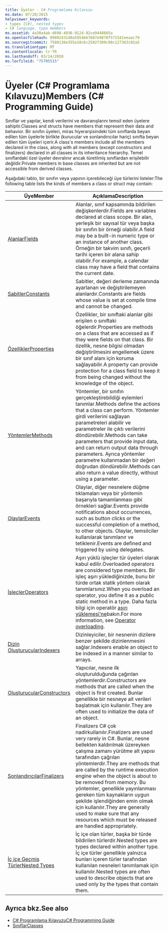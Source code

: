 ```yaml
---
title: Üyeler - C# Programlama Kılavuzu
ms.date: 07/20/2015
helpviewer_keywords:
- types [C#], nested types
- C# language, type members
ms.assetid: 4a30a4ab-d690-4936-9124-92ce9448665a
ms.openlocfilehash: 09802431d0a5954b67687e9878f572541eeaac79
ms.sourcegitcommit: 7588136e355e10cbc2582f389c90c127363c02a5
ms.translationtype: MT
ms.contentlocale: tr-TR
ms.lasthandoff: 03/14/2020
ms.locfileid: "75705515"
---
```

# <a name="members-c-programming-guide"></a><span data-ttu-id="73bb2-102">Üyeler (C# Programlama Kılavuzu)</span><span class="sxs-lookup"><span data-stu-id="73bb2-102">Members (C# Programming Guide)</span></span>

<span data-ttu-id="73bb2-103">Sınıflar ve yapılar, kendi verilerini ve davranışlarını temsil eden üyelere sahiptir.</span><span class="sxs-lookup"><span data-stu-id="73bb2-103">Classes and structs have members that represent their data and behavior.</span></span> <span data-ttu-id="73bb2-104">Bir sınıfın üyeleri, miras hiyerarşisindeki tüm sınıflarda beyan edilen tüm üyelerle birlikte (kurucular ve sonlandırıcılar hariç) sınıfta beyan edilen tüm üyeleri içerir.</span><span class="sxs-lookup"><span data-stu-id="73bb2-104">A class's members include all the members declared in the class, along with all members (except constructors and finalizers) declared in all classes in its inheritance hierarchy.</span></span> <span data-ttu-id="73bb2-105">Temel sınıflardaki özel üyeler devralınır ancak türetilmiş sınıflardan erişilebilir değildir.</span><span class="sxs-lookup"><span data-stu-id="73bb2-105">Private members in base classes are inherited but are not accessible from derived classes.</span></span>  
  
 <span data-ttu-id="73bb2-106">Aşağıdaki tablo, bir sınıfın veya yapının içerebileceği üye türlerini listeler:</span><span class="sxs-lookup"><span data-stu-id="73bb2-106">The following table lists the kinds of members a class or struct may contain:</span></span>  
  
|<span data-ttu-id="73bb2-107">Üye</span><span class="sxs-lookup"><span data-stu-id="73bb2-107">Member</span></span>|<span data-ttu-id="73bb2-108">Açıklama</span><span class="sxs-lookup"><span data-stu-id="73bb2-108">Description</span></span>|  
|------------|-----------------|  
|[<span data-ttu-id="73bb2-109">Alanlar</span><span class="sxs-lookup"><span data-stu-id="73bb2-109">Fields</span></span>](./fields.md)|<span data-ttu-id="73bb2-110">Alanlar, sınıf kapsamında bildirilen değişkenlerdir.</span><span class="sxs-lookup"><span data-stu-id="73bb2-110">Fields are variables declared at class scope.</span></span> <span data-ttu-id="73bb2-111">Bir alan, yerleşik bir sayısal tür veya başka bir sınıfın bir örneği olabilir.</span><span class="sxs-lookup"><span data-stu-id="73bb2-111">A field may be a built-in numeric type or an instance of another class.</span></span> <span data-ttu-id="73bb2-112">Örneğin bir takvim sınıfı, geçerli tarihi içeren bir alana sahip olabilir.</span><span class="sxs-lookup"><span data-stu-id="73bb2-112">For example, a calendar class may have a field that contains the current date.</span></span>|  
|[<span data-ttu-id="73bb2-113">Sabitler</span><span class="sxs-lookup"><span data-stu-id="73bb2-113">Constants</span></span>](./constants.md)|<span data-ttu-id="73bb2-114">Sabitler, değeri derleme zamanında ayarlanan ve değiştirilemeyen alanlardır.</span><span class="sxs-lookup"><span data-stu-id="73bb2-114">Constants are fields whose value is set at compile time and cannot be changed.</span></span>|  
|[<span data-ttu-id="73bb2-115">Özellikler</span><span class="sxs-lookup"><span data-stu-id="73bb2-115">Properties</span></span>](./properties.md)|<span data-ttu-id="73bb2-116">Özellikler, bir sınıftaki alanlar gibi erişilen o sınıftaki öğelerdir.</span><span class="sxs-lookup"><span data-stu-id="73bb2-116">Properties are methods on a class that are accessed as if they were fields on that class.</span></span> <span data-ttu-id="73bb2-117">Bir özellik, nesne bilgisi olmadan değiştirilmesini engellemek üzere bir sınıf alanı için koruma sağlayabilir.</span><span class="sxs-lookup"><span data-stu-id="73bb2-117">A property can provide protection for a class field to keep it from being changed without the knowledge of the object.</span></span>|  
|[<span data-ttu-id="73bb2-118">Yöntemler</span><span class="sxs-lookup"><span data-stu-id="73bb2-118">Methods</span></span>](./methods.md)|<span data-ttu-id="73bb2-119">Yöntemler, bir sınıfın gerçekleştirebildiği eylemleri tanımlar.</span><span class="sxs-lookup"><span data-stu-id="73bb2-119">Methods define the actions that a class can perform.</span></span> <span data-ttu-id="73bb2-120">Yöntemler girdi verilerini sağlayan parametreleri alabilir ve parametreler ile çıktı verilerini döndürebilir.</span><span class="sxs-lookup"><span data-stu-id="73bb2-120">Methods can take parameters that provide input data, and can return output data through parameters.</span></span> <span data-ttu-id="73bb2-121">Ayrıca yöntemler parametre kullanmadan bir değeri doğrudan döndürebilir.</span><span class="sxs-lookup"><span data-stu-id="73bb2-121">Methods can also return a value directly, without using a parameter.</span></span>|  
|[<span data-ttu-id="73bb2-122">Olaylar</span><span class="sxs-lookup"><span data-stu-id="73bb2-122">Events</span></span>](../events/index.md)|<span data-ttu-id="73bb2-123">Olaylar, diğer nesnelere düğme tıklamaları veya bir yöntemin başarıyla tamamlanması gibi örnekleri sağlar.</span><span class="sxs-lookup"><span data-stu-id="73bb2-123">Events provide notifications about occurrences, such as button clicks or the successful completion of a method, to other objects.</span></span> <span data-ttu-id="73bb2-124">Olaylar, temsilciler kullanılarak tanımlanır ve tetiklenir.</span><span class="sxs-lookup"><span data-stu-id="73bb2-124">Events are defined and triggered by using delegates.</span></span>|  
|[<span data-ttu-id="73bb2-125">İşleçler</span><span class="sxs-lookup"><span data-stu-id="73bb2-125">Operators</span></span>](../../language-reference/operators/index.md)|<span data-ttu-id="73bb2-126">Aşırı yüklü işleçler tür üyeleri olarak kabul edilir.</span><span class="sxs-lookup"><span data-stu-id="73bb2-126">Overloaded operators are considered type members.</span></span> <span data-ttu-id="73bb2-127">Bir işleç aşırı yüklediğinizde, bunu bir türde ortak statik yöntem olarak tanımlarsınız.</span><span class="sxs-lookup"><span data-stu-id="73bb2-127">When you overload an operator, you define it as a public static method in a type.</span></span> <span data-ttu-id="73bb2-128">Daha fazla bilgi için operatör [aşırı yüklemesi'ne](../../language-reference/operators/operator-overloading.md)bakın.</span><span class="sxs-lookup"><span data-stu-id="73bb2-128">For more information, see [Operator overloading](../../language-reference/operators/operator-overloading.md).</span></span>|  
|[<span data-ttu-id="73bb2-129">Dizin Oluşturucular</span><span class="sxs-lookup"><span data-stu-id="73bb2-129">Indexers</span></span>](../indexers/index.md)|<span data-ttu-id="73bb2-130">Dizinleyiciler, bir nesnenin dizilere benzer şekilde dizinlenmesini sağlar.</span><span class="sxs-lookup"><span data-stu-id="73bb2-130">Indexers enable an object to be indexed in a manner similar to arrays.</span></span>|  
|[<span data-ttu-id="73bb2-131">Oluşturucular</span><span class="sxs-lookup"><span data-stu-id="73bb2-131">Constructors</span></span>](./constructors.md)|<span data-ttu-id="73bb2-132">Yapıcılar, nesne ilk oluşturulduğunda çağırılan yöntemlerdir.</span><span class="sxs-lookup"><span data-stu-id="73bb2-132">Constructors are methods that are called when the object is first created.</span></span> <span data-ttu-id="73bb2-133">Bunlar genellikle bir nesneye ait verileri başlatmak için kullanılır.</span><span class="sxs-lookup"><span data-stu-id="73bb2-133">They are often used to initialize the data of an object.</span></span>|  
|[<span data-ttu-id="73bb2-134">Sonlandırıcılar</span><span class="sxs-lookup"><span data-stu-id="73bb2-134">Finalizers</span></span>](./destructors.md)|<span data-ttu-id="73bb2-135">Finalizers C# çok nadirkullanılır.</span><span class="sxs-lookup"><span data-stu-id="73bb2-135">Finalizers are used very rarely in C#.</span></span> <span data-ttu-id="73bb2-136">Bunlar, nesne bellekten kaldırılmak üzereyken çalışma zamanı yürütme alt yapısı tarafından çağrılan yöntemlerdir.</span><span class="sxs-lookup"><span data-stu-id="73bb2-136">They are methods that are called by the runtime execution engine when the object is about to be removed from memory.</span></span> <span data-ttu-id="73bb2-137">Bu yöntemler, genellikle yayınlanması gereken tüm kaynakların uygun şekilde işlendiğinden emin olmak için kullanılır.</span><span class="sxs-lookup"><span data-stu-id="73bb2-137">They are generally used to make sure that any resources which must be released are handled appropriately.</span></span>|  
|[<span data-ttu-id="73bb2-138">İç içe Geçmiş Türler</span><span class="sxs-lookup"><span data-stu-id="73bb2-138">Nested Types</span></span>](./nested-types.md)|<span data-ttu-id="73bb2-139">İç içe olan türler, başka bir türde bildirilen türlerdir.</span><span class="sxs-lookup"><span data-stu-id="73bb2-139">Nested types are types declared within another type.</span></span> <span data-ttu-id="73bb2-140">İç içe türler genellikle yalnızca bunları içeren türler tarafından kullanılan nesneleri tanımlamak için kullanılır.</span><span class="sxs-lookup"><span data-stu-id="73bb2-140">Nested types are often used to describe objects that are used only by the types that contain them.</span></span>|  
  
## <a name="see-also"></a><span data-ttu-id="73bb2-141">Ayrıca bkz.</span><span class="sxs-lookup"><span data-stu-id="73bb2-141">See also</span></span>

- [<span data-ttu-id="73bb2-142">C# Programlama Kılavuzu</span><span class="sxs-lookup"><span data-stu-id="73bb2-142">C# Programming Guide</span></span>](../index.md)
- [<span data-ttu-id="73bb2-143">Sınıflar</span><span class="sxs-lookup"><span data-stu-id="73bb2-143">Classes</span></span>](./classes.md)
